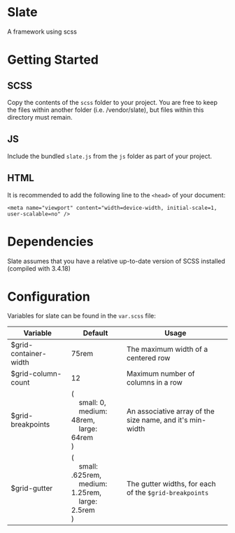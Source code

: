 # Slate
A framework using scss

# Getting Started
## SCSS
Copy the contents of the `scss` folder to your project.
You are free to keep the files within another folder (i.e. /vendor/slate), but files within this directory must remain.

## JS
Include the bundled `slate.js` from the `js` folder as part of your project.

## HTML
It is recommended to add the following line to the `<head>` of your document:

`<meta name="viewport" content="width=device-width, initial-scale=1, user-scalable=no" />`

# Dependencies
Slate assumes that you have a relative up-to-date version of SCSS installed (compiled with 3.4.18)

# Configuration
Variables for slate can be found in the `var.scss` file:

| Variable | Default | Usage |
| ---- | ---- | ---- |
| $grid-container-width | 75rem | The maximum width of a centered row |
| $grid-column-count | 12 | Maximum number of columns in a row |
| $grid-breakpoints | (<br />&nbsp;&nbsp;&nbsp;&nbsp;small: 0,<br />&nbsp;&nbsp;&nbsp;&nbsp;medium: 48rem,<br />&nbsp;&nbsp;&nbsp;&nbsp;large: 64rem<br />) | An associative array of the size name, and it's min-width |
| $grid-gutter | (<br />&nbsp;&nbsp;&nbsp;&nbsp;small: .625rem,<br />&nbsp;&nbsp;&nbsp;&nbsp;medium: 1.25rem,<br />&nbsp;&nbsp;&nbsp;&nbsp;large: 2.5rem<br />) | The gutter widths, for each of the `$grid-breakpoints`